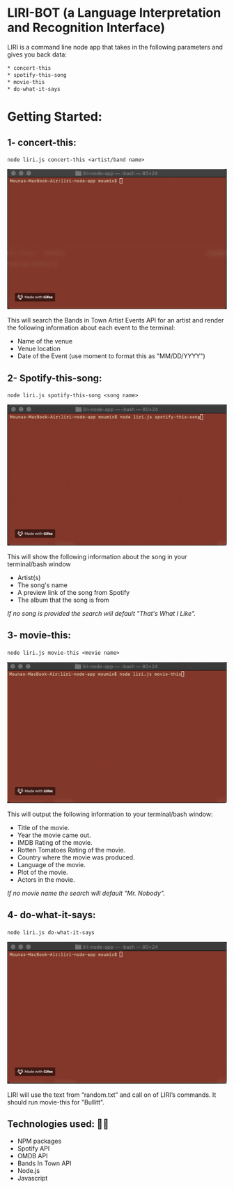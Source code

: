 # **LIRI-BOT (a Language Interpretation and Recognition Interface)**

LIRI is a command line node app that takes in the following parameters and gives you back data:

````
* concert-this
* spotify-this-song
* movie-this
* do-what-it-says
````

# **Getting Started:**

## **1- concert-this:**

`node liri.js concert-this <artist/band name>`

![Concert-this](demo/concert-this.gif)

This will search the Bands in Town Artist Events API for an artist and render the following information about each event to the terminal:

* Name of the venue
* Venue location
* Date of the Event (use moment to format this as "MM/DD/YYYY")

## **2- Spotify-this-song:**

`node liri.js spotify-this-song <song name>`

![Spotify-this](demo/Spotify-this-song.gif)

This will show the following information about the song in your terminal/bash window

* Artist(s)
* The song's name
* A preview link of the song from Spotify
* The album that the song is from

_If no song is provided the search will default "That's What I Like"._ 

## **3- movie-this:**

`node liri.js movie-this <movie name>`

![movie-this](demo/movie-this.gif)

This will output the following information to your terminal/bash window:

* Title of the movie.
* Year the movie came out.
* IMDB Rating of the movie.
* Rotten Tomatoes Rating of the movie.
* Country where the movie was produced.
* Language of the movie.
* Plot of the movie.
* Actors in the movie.

_If no movie name the search will default "Mr. Nobody"._

## **4- do-what-it-says:**

`node liri.js do-what-it-says`

![do-what-it-says-this](demo/do-what-it-says.gif)

LIRI will use the text from “random.txt” and call on of LIRI’s commands. It should run movie-this for "Bullitt".

## **Technologies used:** 👩‍💻

* NPM packages
* Spotify API
* OMDB API
* Bands In Town API
* Node.js
* Javascript


